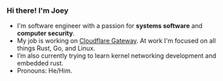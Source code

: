 ### Hi there! I'm Joey

- I'm software engineer with a passion for **systems software** and **computer security**. 
- My job is working on [Cloudflare Gateway](https://blog.cloudflare.com/tag/gateway/). At work I'm focused on all things Rust, Go, and Linux.
- I’m also currently trying to learn kernel networking development and embedded rust.
- Pronouns: He/Him.

